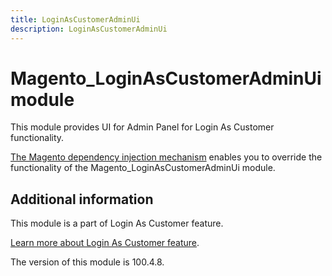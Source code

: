 ```yaml
---
title: LoginAsCustomerAdminUi
description: LoginAsCustomerAdminUi
---
```


# Magento_LoginAsCustomerAdminUi module

This module provides UI for Admin Panel for Login As Customer functionality.

[The Magento dependency injection mechanism](https://developer.adobe.com/commerce/php/development/components/dependency-injection/) enables you to override the functionality of the Magento_LoginAsCustomerAdminUi module.

## Additional information

This module is a part of Login As Customer feature.

[Learn more about Login As Customer feature](https://experienceleague.adobe.com/docs/commerce-admin/customers/customer-accounts/manage/login-as-customer.html).

<InlineAlert slots="text" />
The version of this module is 100.4.8.

